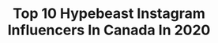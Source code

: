 ---
title: Top 10 Hypebeast Instagram Influencers In Canada In 2020
description: >-
  Find top hypebeast Instagram influencers in Canada in 2020. Most popular hashtags: #hypebeast #fashion #ig #streetwear.
platform: Instagram
profiles:
  - username: "yvngrice"
    fullname: >-
      🍚 romulus 🍚
    location: "Canada"
    followers: 10085
    engagement: 2533
    commentsToLikes: 0.048282
    id: ck8wfx1ecge400j78177l4upr
    verified: false
    hashtags: "#yyc, #hypebeast, #fortheflame, #reseller"
  - username: "ggclx"
    fullname: >-
      Gaby
    location: "Canada"
    followers: 13073
    engagement: 597
    commentsToLikes: 0.071743
    id: ck0uesx3nm5a00i19do5i46n4
    verified: false
    hashtags: "#happyvalentinesday, #valentinesday2020, #stayhome, #staysafe"
  - username: "rudygay"
    fullname: >-
      Rudy Gay
    location: "Canada"
    followers: 773719
    engagement: 171
    commentsToLikes: 0.008534
    id: ck134b2n5vkjf0i19a4miqysx
    verified: true
    hashtags: "#internationalwomensday, #stayhome, #mexicocity, #memphis"
  - username: "sai.jung"
    fullname: >-
      
    location: "Canada"
    followers: 43029
    engagement: 275
    commentsToLikes: 0.131915
    id: ck6tkum4c5fll0j710pm74jdn
    verified: false
    hashtags: "#wearetothe9s, #lamborghinihuracan, #porsche, #cargram"
  - username: "cor_kashif"
    fullname: >-
      Corey Kashif
    location: "Canada"
    followers: 6544
    engagement: 1652
    commentsToLikes: 0.026617
    id: ck55kp7bfzsuo0i11pkveqewo
    verified: false
    hashtags: "#shredded, #richardscountry, #fitman, #liberty"
  - username: "zacharyvague"
    fullname: >-
      zacharyvague
    location: "Canada"
    followers: 10380
    engagement: 1004
    commentsToLikes: 0.035847
    id: ck5hpbpufr3fc0i11qkw1ql3b
    verified: false
    hashtags: "#debnever, #gameoftones, #kodak, #youngfriend"
  - username: "vishakha_sodha"
    fullname: >-
      Vishakha Sodha Khakhar
    location: "Canada"
    followers: 45363
    engagement: 298
    commentsToLikes: 0.085296
    id: ck5q4xd6uqlz90i11knuentpj
    verified: false
    hashtags: "#coffeeaddict, #sheisnotlost, #discoverportrait, #livefitfoods"
  - username: "seniorkeke"
    fullname: >-
      Kelvin | YEG Photographer
    location: "Canada"
    followers: 4127
    engagement: 1632
    commentsToLikes: 0.052346
    id: ck0vxl6clzfy60i19fpeblg1k
    verified: false
    hashtags: "#traveldestination, #beautifuldestinations, #vapenation, #f150"
  - username: "carlymarie_._"
    fullname: >-
      Carly Murray
    location: "Canada"
    followers: 58279
    engagement: 396
    commentsToLikes: 0.031903
    id: ck6u2h8y0rtes0j71y1usia9v
    verified: false
    hashtags: "#goodmorning, #change, #nomakeup, #foodie"
  - username: "iamxdremonn"
    fullname: >-
      Dre S-H. Ashmeade
    location: "Canada"
    followers: 3195
    engagement: 2753
    commentsToLikes: 0.139496
    id: ck5pxadoqqumi0i11jr54d513
    verified: false
    hashtags: "#highendhype, #zara, #outfitplace, #backyardfit"
---
